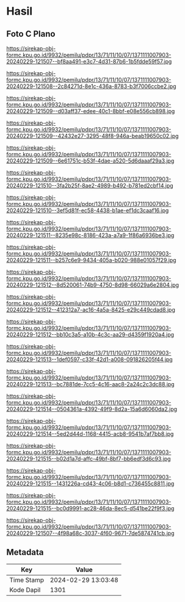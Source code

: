 # Hasil

## Foto C Plano

https://sirekap-obj-formc.kpu.go.id/9932/pemilu/pdpr/13/71/11/10/07/1371111007903-20240229-121507--bf8aa491-e3c7-4d31-87b6-1b5fdde59f57.jpg

https://sirekap-obj-formc.kpu.go.id/9932/pemilu/pdpr/13/71/11/10/07/1371111007903-20240229-121508--2c84271d-8e1c-436a-8783-b3f7006ccbe2.jpg

https://sirekap-obj-formc.kpu.go.id/9932/pemilu/pdpr/13/71/11/10/07/1371111007903-20240229-121509--d03aff37-edee-40c1-8bbf-e08e556cb898.jpg

https://sirekap-obj-formc.kpu.go.id/9932/pemilu/pdpr/13/71/11/10/07/1371111007903-20240229-121509--42432e27-3295-48f8-946a-beab19650c02.jpg

https://sirekap-obj-formc.kpu.go.id/9932/pemilu/pdpr/13/71/11/10/07/1371111007903-20240229-121509--6e61751c-b53f-4dae-a520-5d6daaaf29a3.jpg

https://sirekap-obj-formc.kpu.go.id/9932/pemilu/pdpr/13/71/11/10/07/1371111007903-20240229-121510--3fa2b25f-8ae2-4989-b492-b781ed2cbf14.jpg

https://sirekap-obj-formc.kpu.go.id/9932/pemilu/pdpr/13/71/11/10/07/1371111007903-20240229-121510--3ef5d81f-ec58-4438-b1ae-ef1dc3caaf16.jpg

https://sirekap-obj-formc.kpu.go.id/9932/pemilu/pdpr/13/71/11/10/07/1371111007903-20240229-121511--8235e98c-8186-423a-a7a9-1f86a6936be3.jpg

https://sirekap-obj-formc.kpu.go.id/9932/pemilu/pdpr/13/71/11/10/07/1371111007903-20240229-121511--b257c6e9-9434-405a-b020-988e01057f29.jpg

https://sirekap-obj-formc.kpu.go.id/9932/pemilu/pdpr/13/71/11/10/07/1371111007903-20240229-121512--8d520061-74b9-4750-8d98-66029a6e2804.jpg

https://sirekap-obj-formc.kpu.go.id/9932/pemilu/pdpr/13/71/11/10/07/1371111007903-20240229-121512--412312a7-ac16-4a5a-8425-e29c449cdad8.jpg

https://sirekap-obj-formc.kpu.go.id/9932/pemilu/pdpr/13/71/11/10/07/1371111007903-20240229-121512--bb10c3a5-a10b-4c3c-aa29-d4359f1920a4.jpg

https://sirekap-obj-formc.kpu.go.id/9932/pemilu/pdpr/13/71/11/10/07/1371111007903-20240229-121513--1def0597-c33f-42d1-a008-091826205f44.jpg

https://sirekap-obj-formc.kpu.go.id/9932/pemilu/pdpr/13/71/11/10/07/1371111007903-20240229-121513--bc7881de-7cc5-4c16-aac8-2a24c2c3dc88.jpg

https://sirekap-obj-formc.kpu.go.id/9932/pemilu/pdpr/13/71/11/10/07/1371111007903-20240229-121514--0504361a-4392-49f9-8d2a-15a6d6060da2.jpg

https://sirekap-obj-formc.kpu.go.id/9932/pemilu/pdpr/13/71/11/10/07/1371111007903-20240229-121514--5ed2d44d-1168-4415-acb8-9541b7af7bb8.jpg

https://sirekap-obj-formc.kpu.go.id/9932/pemilu/pdpr/13/71/11/10/07/1371111007903-20240229-121515--b02d1a7d-affc-49bf-8bf7-bb6edf3d6c93.jpg

https://sirekap-obj-formc.kpu.go.id/9932/pemilu/pdpr/13/71/11/10/07/1371111007903-20240229-121515--1431226a-cd43-4c06-b8d1-c736455c8811.jpg

https://sirekap-obj-formc.kpu.go.id/9932/pemilu/pdpr/13/71/11/10/07/1371111007903-20240229-121515--bc0d9991-ac28-46da-8ec5-d541be22f9f3.jpg

https://sirekap-obj-formc.kpu.go.id/9932/pemilu/pdpr/13/71/11/10/07/1371111007903-20240229-121507--4f98a68c-3037-4f60-9671-7de5874741cb.jpg


## Metadata

| Key        | Value               |
| ---------- | ------------------- |
| Time Stamp | 2024-02-29 13:03:48 |
| Kode Dapil | 1301                |



